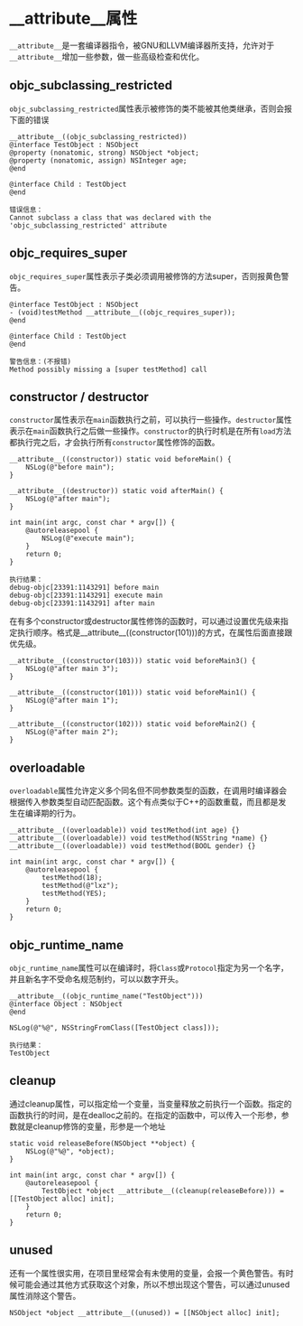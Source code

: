 # __attribute__属性

`__attribute__`是一套编译器指令，被GNU和LLVM编译器所支持，允许对于`__attribute__`增加一些参数，做一些高级检查和优化。

## objc_subclassing_restricted
`objc_subclassing_restricted`属性表示被修饰的类不能被其他类继承，否则会报下面的错误

```
__attribute__((objc_subclassing_restricted))
@interface TestObject : NSObject
@property (nonatomic, strong) NSObject *object;
@property (nonatomic, assign) NSInteger age;
@end

@interface Child : TestObject
@end

错误信息：
Cannot subclass a class that was declared with the 'objc_subclassing_restricted' attribute
```
##  objc_requires_super

`objc_requires_super`属性表示子类必须调用被修饰的方法super，否则报黄色警告。

```
@interface TestObject : NSObject
- (void)testMethod __attribute__((objc_requires_super));
@end

@interface Child : TestObject
@end

警告信息：(不报错)
Method possibly missing a [super testMethod] call
```
## constructor / destructor
`constructor`属性表示在`main`函数执行之前，可以执行一些操作。`destructor`属性表示在`main`函数执行之后做一些操作。`constructor`的执行时机是在所有`load`方法都执行完之后，才会执行所有`constructor`属性修饰的函数。

```
__attribute__((constructor)) static void beforeMain() {
    NSLog(@"before main");
}

__attribute__((destructor)) static void afterMain() {
    NSLog(@"after main");
}

int main(int argc, const char * argv[]) {
    @autoreleasepool {
        NSLog(@"execute main");
    }
    return 0;
}

执行结果：
debug-objc[23391:1143291] before main
debug-objc[23391:1143291] execute main
debug-objc[23391:1143291] after main
```
在有多个constructor或destructor属性修饰的函数时，可以通过设置优先级来指定执行顺序。格式是__attribute__((constructor(101)))的方式，在属性后面直接跟优先级。

```
__attribute__((constructor(103))) static void beforeMain3() {
    NSLog(@"after main 3");
}

__attribute__((constructor(101))) static void beforeMain1() {
    NSLog(@"after main 1");
}

__attribute__((constructor(102))) static void beforeMain2() {
    NSLog(@"after main 2");
}
```
## overloadable
`overloadable`属性允许定义多个同名但不同参数类型的函数，在调用时编译器会根据传入参数类型自动匹配函数。这个有点类似于C++的函数重载，而且都是发生在编译期的行为。

```
__attribute__((overloadable)) void testMethod(int age) {}
__attribute__((overloadable)) void testMethod(NSString *name) {}
__attribute__((overloadable)) void testMethod(BOOL gender) {}

int main(int argc, const char * argv[]) {
    @autoreleasepool {
        testMethod(18);
        testMethod(@"lxz");
        testMethod(YES);
    }
    return 0;
}
```
## objc_runtime_name
`objc_runtime_name`属性可以在编译时，将`Class`或`Protocol`指定为另一个名字，并且新名字不受命名规范制约，可以以数字开头。

```
__attribute__((objc_runtime_name("TestObject")))
@interface Object : NSObject
@end

NSLog(@"%@", NSStringFromClass([TestObject class]));

执行结果：
TestObject
```
## cleanup
通过cleanup属性，可以指定给一个变量，当变量释放之前执行一个函数。指定的函数执行的时间，是在dealloc之前的。在指定的函数中，可以传入一个形参，参数就是cleanup修饰的变量，形参是一个地址

```
static void releaseBefore(NSObject **object) {
    NSLog(@"%@", *object);
}

int main(int argc, const char * argv[]) {
    @autoreleasepool {
        TestObject *object __attribute__((cleanup(releaseBefore))) = [[TestObject alloc] init];
    }
    return 0;
}
```
## unused
还有一个属性很实用，在项目里经常会有未使用的变量，会报一个黄色警告。有时候可能会通过其他方式获取这个对象，所以不想出现这个警告，可以通过unused属性消除这个警告。

```
NSObject *object __attribute__((unused)) = [[NSObject alloc] init];
```
